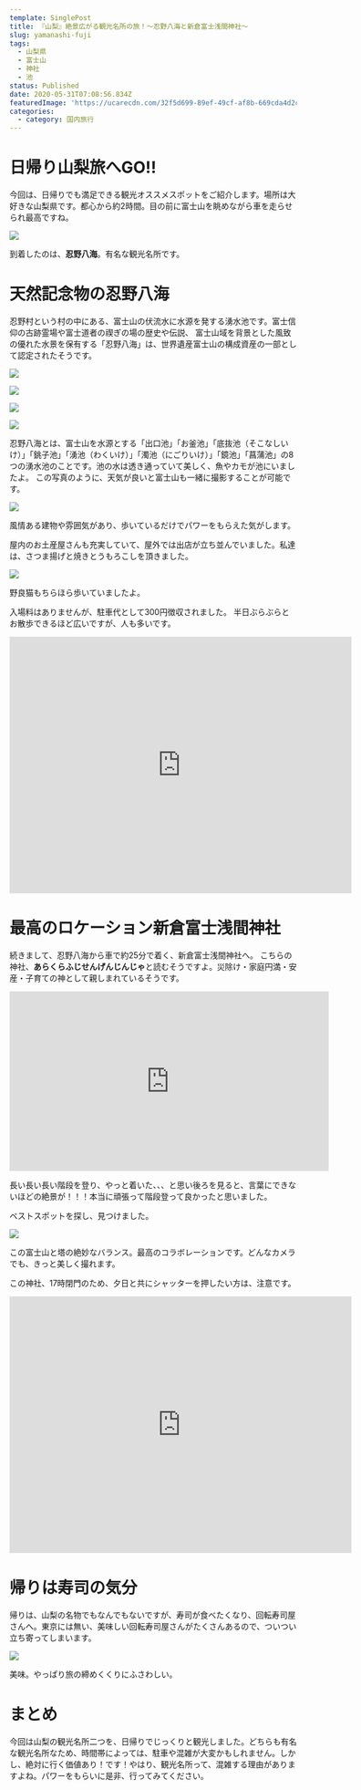 ```yaml
---
template: SinglePost
title: 『山梨』絶景広がる観光名所の旅！〜忍野八海と新倉富士浅間神社〜
slug: yamanashi-fuji
tags:
  - 山梨県
  - 富士山
  - 神社
  - 池
status: Published
date: 2020-05-31T07:08:56.834Z
featuredImage: 'https://ucarecdn.com/32f5d699-89ef-49cf-af8b-669cda4d2c7d/'
categories:
  - category: 国内旅行
---
```

# 日帰り山梨旅へGO!!

今回は、日帰りでも満足できる観光オススメスポットをご紹介します。場所は大好きな山梨県です。都心から約2時間。目の前に富士山を眺めながら車を走らせられ最高ですね。

![](https://ucarecdn.com/c74f5960-91ee-41ca-8305-d1cc3feb8755/)

到着したのは、**忍野八海**。有名な観光名所です。

# 天然記念物の忍野八海

忍野村という村の中にある、富士山の伏流水に水源を発する湧水池です。富士信仰の古跡霊場や富士道者の禊ぎの場の歴史や伝説、 富士山域を背景とした風致の優れた水景を保有する「忍野八海」は、世界遺産富士山の構成資産の一部として認定されたそうです。

![](https://ucarecdn.com/bc543ac8-00d7-4bd3-a9c3-8e421b59b8b1/)

![](https://ucarecdn.com/089a4619-59f7-451f-ba9d-89ca640c4bbf/)

![](https://ucarecdn.com/41e60d88-1acd-4e31-8f16-6be64df80c43/)

![](https://ucarecdn.com/1fda2d68-62dd-446f-9adb-7ffba8d67278/)

忍野八海とは、富士山を水源とする「出口池」「お釜池」「底抜池（そこなしいけ）」「銚子池」「湧池（わくいけ）」「濁池（にごりいけ）」「鏡池」「菖蒲池」の8つの湧水池のことです。池の水は透き通っていて美しく、魚やカモが池にいましたよ。
この写真のように、天気が良いと富士山も一緒に撮影することが可能です。

![](https://ucarecdn.com/5a664689-390a-4214-b5a6-8b4d5dea9caf/)

風情ある建物や雰囲気があり、歩いているだけでパワーをもらえた気がします。

屋内のお土産屋さんも充実していて、屋外では出店が立ち並んでいました。私達は、さつま揚げと焼きとうもろこしを頂きました。

![](https://ucarecdn.com/24c88fbe-7330-4f06-9371-da2ede58bb44/)

野良猫もちらほら歩いていましたよ。

入場料はありませんが、駐車代として300円徴収されました。
半日ぶらぶらとお散歩できるほど広いですが、人も多いです。

<iframe src="https://www.google.com/maps/embed?pb=!1m18!1m12!1m3!1d496.19635678805315!2d138.8327232095198!3d35.46024684115386!2m3!1f0!2f0!3f0!3m2!1i1024!2i768!4f13.1!3m3!1m2!1s0x601966859f99842b%3A0x163aa46bb0af9f71!2z5b-N6YeO5YWr5rW3!5e0!3m2!1sja!2sjp!4v1592120077427!5m2!1sja!2sjp" width="600" height="450" frameborder="0" style="border:0;" allowfullscreen="" aria-hidden="false" tabindex="0"></iframe>

# 最高のロケーション新倉富士浅間神社

続きまして、忍野八海から車で約25分で着く、新倉富士浅間神社へ。
こちらの神社、**あらくらふじせんげんじんじゃ**と読むそうですよ。災除け・家庭円満・安産・子育ての神として親しまれているそうです。

<iframe width="560" height="315" src="https://www.youtube.com/embed/Mhtv_tP_Ksk" frameborder="0" allow="accelerometer; autoplay; encrypted-media; gyroscope; picture-in-picture" allowfullscreen></iframe>

長い長い長い階段を登り、やっと着いた、、、と思い後ろを見ると、言葉にできないほどの絶景が！！！本当に頑張って階段登って良かったと思いました。

ベストスポットを探し、見つけました。

![](https://ucarecdn.com/49c31ba5-79bf-4e79-9e62-4c23667efba2/)

この富士山と塔の絶妙なバランス。最高のコラボレーションです。どんなカメラでも、きっと美しく撮れます。

この神社、17時閉門のため、夕日と共にシャッターを押したい方は、注意です。

<iframe src="https://www.google.com/maps/embed?pb=!1m18!1m12!1m3!1d3248.158040774781!2d138.797954814864!3d35.50037018023682!2m3!1f0!2f0!3f0!3m2!1i1024!2i768!4f13.1!3m3!1m2!1s0x6019674cda070c6b%3A0xdc6154ac26eed07d!2z5paw5YCJ5a-M5aOr5rWF6ZaT56We56S-IEFyYWt1cmEgZnVqaSBzZW5nZW4gamluamE!5e0!3m2!1sja!2sjp!4v1592121765920!5m2!1sja!2sjp" width="600" height="450" frameborder="0" style="border:0;" allowfullscreen="" aria-hidden="false" tabindex="0"></iframe>

# 帰りは寿司の気分

帰りは、山梨の名物でもなんでもないですが、寿司が食べたくなり、回転寿司屋さんへ。東京には無い、美味しい回転寿司屋さんがたくさんあるので、ついつい立ち寄ってしまいます。

![](https://ucarecdn.com/2bc304d4-8c7c-42e5-a31c-d4d76cbd80ff/)

美味。やっぱり旅の締めくくりにふさわしい。

# まとめ

今回は山梨の観光名所二つを、日帰りでじっくりと観光しました。どちらも有名な観光名所なため、時間帯によっては、駐車や混雑が大変かもしれません。しかし、絶対に行く価値あり！です！やはり、観光名所って、混雑する理由がありますよね。パワーをもらいに是非、行ってみてください。
